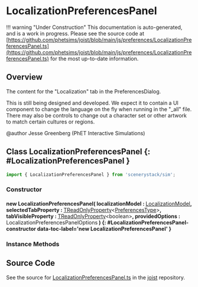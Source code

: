 # LocalizationPreferencesPanel

!!! warning "Under Construction"
    This documentation is auto-generated, and is a work in progress. Please see the source code at
    [https://github.com/phetsims/joist/blob/main/js/preferences/LocalizationPreferencesPanel.ts](https://github.com/phetsims/joist/blob/main/js/preferences/LocalizationPreferencesPanel.ts) for the most up-to-date information.

## Overview

The content for the "Localization" tab in the PreferencesDialog.

This is still being designed and developed. We expect it to contain a UI component to change the
language on the fly when running in the "_all" file. There may also be controls to change out
a character set or other artwork to match certain cultures or regions.

@author Jesse Greenberg (PhET Interactive Simulations)

## Class LocalizationPreferencesPanel {: #LocalizationPreferencesPanel }


```js
import { LocalizationPreferencesPanel } from 'scenerystack/sim';
```
### Constructor

#### new LocalizationPreferencesPanel( localizationModel : <span style="font-weight: 400;">[LocalizationModel](../sim/PreferencesModel.md#LocalizationModel)</span>, selectedTabProperty : <span style="font-weight: 400;">[TReadOnlyProperty](../axon/TReadOnlyProperty.md)&lt;[PreferencesType](../joist/PreferencesType.md)&gt;</span>, tabVisibleProperty : <span style="font-weight: 400;">[TReadOnlyProperty](../axon/TReadOnlyProperty.md)&lt;<span style="color: hsla(calc(var(--md-hue) + 180deg),80%,40%,1);">boolean</span>&gt;</span>, providedOptions : <span style="font-weight: 400;">LocalizationPreferencesPanelOptions</span> ) {: #LocalizationPreferencesPanel-constructor data-toc-label='new LocalizationPreferencesPanel' }

### Instance Methods





## Source Code

See the source for [LocalizationPreferencesPanel.ts](https://github.com/phetsims/joist/blob/main/js/preferences/LocalizationPreferencesPanel.ts) in the [joist](https://github.com/phetsims/joist) repository.
